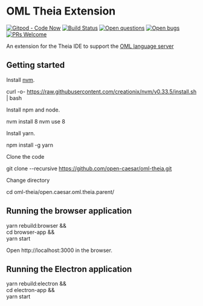 # OML Theia Extension

[![Gitpod - Code Now](https://img.shields.io/badge/Gitpod-code%20now-blue.svg?longCache=true)](https://gitpod.io#https://github.com/open-caesar/oml-theia)
[![Build Status](https://travis-ci.org/open-caesar/oml-theia.svg?branch=master)](https://travis-ci.org/open-caesar/oml-theia)
[![Open questions](https://img.shields.io/badge/Open-questions-lightgrey.svg?style=flat-curved)](https://github.com/open-caesar/oml-theia/labels/question)
[![Open bugs](https://img.shields.io/badge/Open-bugs-red.svg?style=flat-curved)](https://github.com/open-caesar/oml-theia/labels/bug)
[![PRs Welcome](https://img.shields.io/badge/PRs-welcome-yellowgreen.svg?style=flat-curved)](https://github.com/open-caesar/oml-theia/labels/help%20wanted)

An extension for the Theia IDE to support the [OML language server](https://github.com/open-caesar/oml-language-server)

## Getting started

Install [nvm](https://github.com/creationix/nvm#install-script).

curl -o- https://raw.githubusercontent.com/creationix/nvm/v0.33.5/install.sh | bash

Install npm and node.

nvm install 8
nvm use 8

Install yarn.

npm install -g yarn

Clone the code

git clone --recursive https://github.com/open-caesar/oml-theia.git

Change directory

cd oml-theia/open.caesar.oml.theia.parent/

## Running the browser application

yarn rebuild:browser && \
cd browser-app && \
yarn start

Open http://localhost:3000 in the browser.

## Running the Electron application

yarn rebuild:electron && \
cd electron-app && \
yarn start
